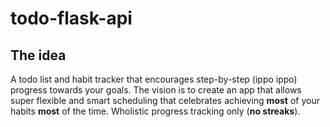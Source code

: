 # todo-flask-api

## The idea
A todo list and habit tracker that encourages step-by-step (ippo ippo) progress towards your goals. The vision is to create an app that allows super flexible and smart scheduling that celebrates achieving **most** of your habits **most** of the time. Wholistic progress tracking only (**no streaks**).
